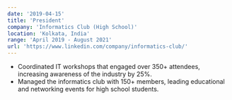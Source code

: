 ```yaml
---
date: '2019-04-15'
title: 'President'
company: 'Informatics Club (High School)'
location: 'Kolkata, India'
range: 'April 2019 - August 2021'
url: 'https://www.linkedin.com/company/informatics-club/'
---
```


- Coordinated IT workshops that engaged over 350+ attendees, increasing awareness of the industry by 25%.
- Managed the informatics club with 150+ members, leading educational and networking events for high school students.
